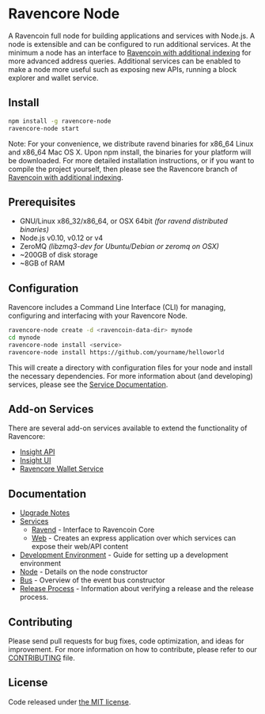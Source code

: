 Ravencore Node
============

A Ravencoin full node for building applications and services with Node.js. A node is extensible and can be configured to run additional services. At the minimum a node has an interface to [Ravencoin with additional indexing](https://github.com/RavenProject/Ravencoin/tree/0.15.0-ravencore) for more advanced address queries. Additional services can be enabled to make a node more useful such as exposing new APIs, running a block explorer and wallet service.

## Install

```bash
npm install -g ravencore-node
ravencore-node start
```

Note: For your convenience, we distribute ravend binaries for x86_64 Linux and x86_64 Mac OS X. Upon npm install, the binaries for your platform will be downloaded. For more detailed installation instructions, or if you want to compile the project yourself, then please see the Ravencore branch of [Ravencoin with additional indexing](https://github.com/RavenProject/Ravencoin/tree/0.15.0-ravencore).

## Prerequisites

- GNU/Linux x86_32/x86_64, or OSX 64bit *(for ravend distributed binaries)*
- Node.js v0.10, v0.12 or v4
- ZeroMQ *(libzmq3-dev for Ubuntu/Debian or zeromq on OSX)*
- ~200GB of disk storage
- ~8GB of RAM

## Configuration

Ravencore includes a Command Line Interface (CLI) for managing, configuring and interfacing with your Ravencore Node.

```bash
ravencore-node create -d <ravencoin-data-dir> mynode
cd mynode
ravencore-node install <service>
ravencore-node install https://github.com/yourname/helloworld
```

This will create a directory with configuration files for your node and install the necessary dependencies. For more information about (and developing) services, please see the [Service Documentation](docs/services.md).

## Add-on Services

There are several add-on services available to extend the functionality of Ravencore:

- [Insight API](https://github.com/RavenDevKit/insight-api)
- [Insight UI](https://github.com/RavenDevKit/insight-ui)
- [Ravencore Wallet Service](https://github.com/RavenDevKit/ravencore-wallet-service)

## Documentation

- [Upgrade Notes](docs/upgrade.md)
- [Services](docs/services.md)
  - [Ravend](docs/services/ravend.md) - Interface to Ravencoin Core
  - [Web](docs/services/web.md) - Creates an express application over which services can expose their web/API content
- [Development Environment](docs/development.md) - Guide for setting up a development environment
- [Node](docs/node.md) - Details on the node constructor
- [Bus](docs/bus.md) - Overview of the event bus constructor
- [Release Process](docs/release.md) - Information about verifying a release and the release process.

## Contributing

Please send pull requests for bug fixes, code optimization, and ideas for improvement. For more information on how to contribute, please refer to our [CONTRIBUTING](https://github.com/RavenDevKit/ravencore/blob/master/CONTRIBUTING.md) file.

## License

Code released under [the MIT license](https://github.com/RavenDevKit/ravencore-node/blob/master/LICENSE).
